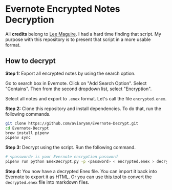 # Evernote Encrypted Notes Decryption

All **credits** belong to [Lee Maguire](https://gist.github.com/gwire/0db858e055cc2bae953b435f5116aaa8). I had a hard time finding that script. My purpose with this repository is to present that script in a more usable format.

## How to decrypt

**Step 1:** Export all encrypted notes by using the search option.

Go to search box in Evernote. Click on "Add Search Option". Select "Contains". Then from the second dropdown list, select "Encryption".

Select all notes and export to `.enex` format. Let's call the file `encrypted.enex`.

**Step 2:** Clone this repository and install dependencies. To do that, run the following commands.

```sh
git clone https://github.com/aviaryan/Evernote-Decrypt.git
cd Evernote-Decrypt
brew install pipenv
pipenv sync
```

**Step 3:** Decrypt using the script. Run the following command.

```sh
# <password> is your Evernote encryption password
pipenv run python EnexDecrypt.py -p <password> < encrypted.enex > decrypted.enex
```

**Step 4:** You now have a decrypted Enex file. You can import it back into Evernote to export it as HTML. Or you can use [this tool](https://github.com/wormi4ok/evernote2md) to convert the `decrypted.enex` file into markdown files.
